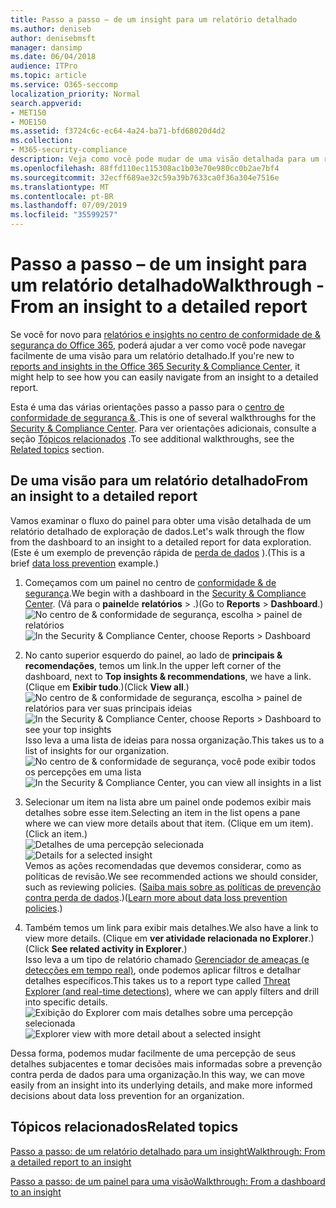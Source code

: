 ```yaml
---
title: Passo a passo – de um insight para um relatório detalhado
ms.author: deniseb
author: denisebmsft
manager: dansimp
ms.date: 06/04/2018
audience: ITPro
ms.topic: article
ms.service: O365-seccomp
localization_priority: Normal
search.appverid:
- MET150
- MOE150
ms.assetid: f3724c6c-ec64-4a24-ba71-bfd68020d4d2
ms.collection:
- M365-security-compliance
description: Veja como você pode mudar de uma visão detalhada para um relatório detalhado no centro &amp; de conformidade de segurança por meio de um exemplo de prevenção de perda de dados.
ms.openlocfilehash: 88ffd110ec115308ac1b03e70e980cc0b2ae7bf4
ms.sourcegitcommit: 32ecff689ae32c59a39b7633ca0f36a304e7516e
ms.translationtype: MT
ms.contentlocale: pt-BR
ms.lasthandoff: 07/09/2019
ms.locfileid: "35599257"
---
```

# <a name="walkthrough---from-an-insight-to-a-detailed-report"></a><span data-ttu-id="bcd07-103">Passo a passo – de um insight para um relatório detalhado</span><span class="sxs-lookup"><span data-stu-id="bcd07-103">Walkthrough - From an insight to a detailed report</span></span>

<span data-ttu-id="bcd07-104">Se você for novo para [relatórios e insights no centro de conformidade de &amp; segurança do Office 365](reports-and-insights-in-security-and-compliance.md), poderá ajudar a ver como você pode navegar facilmente de uma visão para um relatório detalhado.</span><span class="sxs-lookup"><span data-stu-id="bcd07-104">If you're new to [reports and insights in the Office 365 Security &amp; Compliance Center](reports-and-insights-in-security-and-compliance.md), it might help to see how you can easily navigate from an insight to a detailed report.</span></span> 
  
<span data-ttu-id="bcd07-105">Esta é uma das várias orientações passo a passo para o [centro de conformidade de segurança &amp; ](https://protection.office.com).</span><span class="sxs-lookup"><span data-stu-id="bcd07-105">This is one of several walkthroughs for the [Security &amp; Compliance Center](https://protection.office.com).</span></span> <span data-ttu-id="bcd07-106">Para ver orientações adicionais, consulte a seção [Tópicos relacionados](#related-topics) .</span><span class="sxs-lookup"><span data-stu-id="bcd07-106">To see additional walkthroughs, see the [Related topics](#related-topics) section.</span></span> 
  
## <a name="from-an-insight-to-a-detailed-report"></a><span data-ttu-id="bcd07-107">De uma visão para um relatório detalhado</span><span class="sxs-lookup"><span data-stu-id="bcd07-107">From an insight to a detailed report</span></span>

<span data-ttu-id="bcd07-108">Vamos examinar o fluxo do painel para obter uma visão detalhada de um relatório detalhado de exploração de dados.</span><span class="sxs-lookup"><span data-stu-id="bcd07-108">Let's walk through the flow from the dashboard to an insight to a detailed report for data exploration.</span></span> <span data-ttu-id="bcd07-109">(Este é um exemplo de prevenção rápida de [perda de dados](data-loss-prevention-policies.md) ).</span><span class="sxs-lookup"><span data-stu-id="bcd07-109">(This is a brief [data loss prevention](data-loss-prevention-policies.md) example.)</span></span> 
  
1. <span data-ttu-id="bcd07-110">Começamos com um painel no centro de [conformidade &amp; de segurança](https://protection.office.com).</span><span class="sxs-lookup"><span data-stu-id="bcd07-110">We begin with a dashboard in the [Security &amp; Compliance Center](https://protection.office.com).</span></span> <span data-ttu-id="bcd07-111">(Vá para o **painel**de **relatórios** \> .)</span><span class="sxs-lookup"><span data-stu-id="bcd07-111">(Go to **Reports** \> **Dashboard**.)</span></span><br/><span data-ttu-id="bcd07-112">![No centro de &amp; conformidade de segurança, escolha \> painel de relatórios](media/2a668c3d-3fa3-4e37-8149-46989b33ae8c.png)</span><span class="sxs-lookup"><span data-stu-id="bcd07-112">![In the Security &amp; Compliance Center, choose Reports \> Dashboard](media/2a668c3d-3fa3-4e37-8149-46989b33ae8c.png)</span></span>
  
2. <span data-ttu-id="bcd07-113">No canto superior esquerdo do painel, ao lado de **principais &amp; recomendações**, temos um link.</span><span class="sxs-lookup"><span data-stu-id="bcd07-113">In the upper left corner of the dashboard, next to **Top insights &amp; recommendations**, we have a link.</span></span> <span data-ttu-id="bcd07-114">(Clique em **Exibir tudo**.)</span><span class="sxs-lookup"><span data-stu-id="bcd07-114">(Click **View all**.)</span></span><br/><span data-ttu-id="bcd07-115">![No centro de &amp; conformidade de segurança, escolha \> painel de relatórios para ver suas principais ideias](media/9bb64e11-494f-40a4-ab3d-8d3c7789f300.png)</span><span class="sxs-lookup"><span data-stu-id="bcd07-115">![In the Security &amp; Compliance Center, choose Reports \> Dashboard to see your top insights](media/9bb64e11-494f-40a4-ab3d-8d3c7789f300.png)</span></span><br/><span data-ttu-id="bcd07-116">Isso leva a uma lista de ideias para nossa organização.</span><span class="sxs-lookup"><span data-stu-id="bcd07-116">This takes us to a list of insights for our organization.</span></span><br/><span data-ttu-id="bcd07-117">![No centro de &amp; conformidade de segurança, você pode exibir todos os percepções em uma lista](media/1289af77-bf5a-444a-97a1-03d8a83f75a9.png)</span><span class="sxs-lookup"><span data-stu-id="bcd07-117">![In the Security &amp; Compliance Center, you can view all insights in a list](media/1289af77-bf5a-444a-97a1-03d8a83f75a9.png)</span></span>
  
3. <span data-ttu-id="bcd07-118">Selecionar um item na lista abre um painel onde podemos exibir mais detalhes sobre esse item.</span><span class="sxs-lookup"><span data-stu-id="bcd07-118">Selecting an item in the list opens a pane where we can view more details about that item.</span></span> <span data-ttu-id="bcd07-119">(Clique em um item).</span><span class="sxs-lookup"><span data-stu-id="bcd07-119">(Click an item.)</span></span><br/><span data-ttu-id="bcd07-120">![Detalhes de uma percepção selecionada](media/dcbb389f-23b0-4031-b789-4a49068af85a.png)</span><span class="sxs-lookup"><span data-stu-id="bcd07-120">![Details for a selected insight](media/dcbb389f-23b0-4031-b789-4a49068af85a.png)</span></span><br/><span data-ttu-id="bcd07-121">Vemos as ações recomendadas que devemos considerar, como as políticas de revisão.</span><span class="sxs-lookup"><span data-stu-id="bcd07-121">We see recommended actions we should consider, such as reviewing policies.</span></span> <span data-ttu-id="bcd07-122">([Saiba mais sobre as políticas de prevenção contra perda de dados](data-loss-prevention-policies.md).)</span><span class="sxs-lookup"><span data-stu-id="bcd07-122">([Learn more about data loss prevention policies](data-loss-prevention-policies.md).)</span></span>
    
4. <span data-ttu-id="bcd07-123">Também temos um link para exibir mais detalhes.</span><span class="sxs-lookup"><span data-stu-id="bcd07-123">We also have a link to view more details.</span></span> <span data-ttu-id="bcd07-124">(Clique em **ver atividade relacionada no Explorer**.)</span><span class="sxs-lookup"><span data-stu-id="bcd07-124">(Click **See related activity in Explorer**.)</span></span><br/><span data-ttu-id="bcd07-125">Isso leva a um tipo de relatório chamado [Gerenciador de ameaças (e detecções em tempo real)](threat-explorer.md), onde podemos aplicar filtros e detalhar detalhes específicos.</span><span class="sxs-lookup"><span data-stu-id="bcd07-125">This takes us to a report type called [Threat Explorer (and real-time detections)](threat-explorer.md), where we can apply filters and drill into specific details.</span></span><br/><span data-ttu-id="bcd07-126">![Exibição do Explorer com mais detalhes sobre uma percepção selecionada](media/3ad15b15-7158-44b7-beda-013351bd868e.png)</span><span class="sxs-lookup"><span data-stu-id="bcd07-126">![Explorer view with more detail about a selected insight](media/3ad15b15-7158-44b7-beda-013351bd868e.png)</span></span>
  
<span data-ttu-id="bcd07-127">Dessa forma, podemos mudar facilmente de uma percepção de seus detalhes subjacentes e tomar decisões mais informadas sobre a prevenção contra perda de dados para uma organização.</span><span class="sxs-lookup"><span data-stu-id="bcd07-127">In this way, we can move easily from an insight into its underlying details, and make more informed decisions about data loss prevention for an organization.</span></span>
  
## <a name="related-topics"></a><span data-ttu-id="bcd07-128">Tópicos relacionados</span><span class="sxs-lookup"><span data-stu-id="bcd07-128">Related topics</span></span>

[<span data-ttu-id="bcd07-129">Passo a passo: de um relatório detalhado para um insight</span><span class="sxs-lookup"><span data-stu-id="bcd07-129">Walkthrough: From a detailed report to an insight</span></span>](from-a-detailed-report-to-an-insight.md)
  
[<span data-ttu-id="bcd07-130">Passo a passo: de um painel para uma visão</span><span class="sxs-lookup"><span data-stu-id="bcd07-130">Walkthrough: From a dashboard to an insight</span></span>](from-a-dashboard-to-an-insight.md)
  

